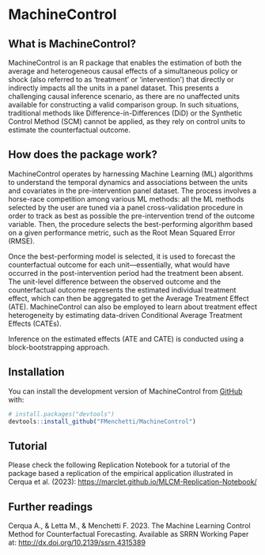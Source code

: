 
<!-- README.md is generated from README.Rmd. Please edit that file -->

# MachineControl

<!-- badges: start -->
<!-- badges: end -->

## What is MachineControl?

MachineControl is an R package that enables the estimation of both the average and heterogeneous causal effects of a simultaneous policy or shock (also referred to as ‘treatment’ or ‘intervention’) that directly or indirectly impacts all the units in a panel dataset. This presents a challenging causal inference scenario, as there are no unaffected units available for constructing a valid comparison group. In such situations, traditional methods like Difference-in-Differences (DiD) or the Synthetic Control Method (SCM) cannot be applied, as they rely on control units to estimate the counterfactual outcome.

## How does the package work?

MachineControl operates by harnessing Machine Learning (ML) algorithms to understand the temporal dynamics and associations between the units and covariates in the pre-intervention panel dataset. The process involves a horse-race competition among various ML methods: all the ML
methods selected by the user are tuned via a panel cross-validation
procedure in order to track as best as possible the pre-intervention trend of the outcome variable. Then, the procedure selects the best-performing algorithm
based on a given performance metric, such as the Root Mean Squared Error
(RMSE).

Once the best-performing model is selected, it is used to forecast the counterfactual outcome for each unit—essentially, what would have occurred in the post-intervention period had the treatment been absent. The unit-level difference between the observed outcome and the counterfactual outcome represents the estimated individual treatment effect, which can then be aggregated to get the Average Treatment Effect (ATE).
MachineControl can also be employed to learn about treatment effect heterogeneity by estimating data-driven Conditional Average Treatment Effects (CATEs). 

Inference on the estimated effects (ATE and CATE) is conducted using a block-bootstrapping approach.

## Installation

You can install the development version of MachineControl from
[GitHub](https://github.com/) with:

``` r
# install.packages("devtools")
devtools::install_github("FMenchetti/MachineControl")
```

<!--
## Example
&#10;This is a basic example which shows you how to solve a common problem:
&#10;
```r
library(MachineControl)
#> Loading required package: caret
#> Loading required package: ggplot2
#> Loading required package: lattice
## basic example code
```
-->

## Tutorial

Please check the following Replication Notebook for a tutorial of the package based a replication of the empirical application illustrated in Cerqua et al. (2023): https://marclet.github.io/MLCM-Replication-Notebook/

## Further readings

Cerqua A., & Letta M., & Menchetti F. 2023. The Machine
Learning Control Method for Counterfactual Forecasting. Available as SRRN Working Paper at: http://dx.doi.org/10.2139/ssrn.4315389
